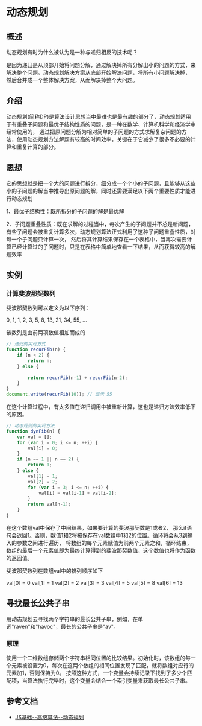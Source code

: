 # 动态规划
## 概述
动态规划有时为什么被认为是一种与递归相反的技术呢？

是因为递归是从顶部开始将问题分解，通过解决掉所有分解出小的问题的方式，来解决整个问题。动态规划解决方案从底部开始解决问题，将所有小问题解决掉，
然后合并成一个整体解决方案，从而解决掉整个大问题。

## 介绍
动态规划(简称DP)是算法设计思想当中最难也是最有趣的部分了，动态规划适用于有重叠子问题和最优子结构性质的问题，是一种在数学、计算机科学和经济学中经常使用的，
通过把原问题分解为相对简单的子问题的方式求解复杂问题的方法，使用动态规划方法解题有较高的时间效率，关键在于它减少了很多不必要的计算和重复计算的部分。

## 思想
它的思想就是把一个大的问题进行拆分，细分成一个个小的子问题，且能够从这些小的子问题的解当中推导出原问题的解，同时还需要满足以下两个重要性质才能进行动态规划

1、最优子结构性：既所拆分的子问题的解是最优解

2、子问题重叠性质：既在求解的过程当中，每次产生的子问题并不总是新问题，有些子问题会被重复计算多次，动态规划算法正式利用了这种子问题重叠性质，对每一个子问题只计算一次，
然后将其计算结果保存在一个表格中，当再次需要计算已经计算过的子问题时，只是在表格中简单地查看一下结果，从而获得较高的解题效率

## 实例
### 计算斐波那契数列
斐波那契数列可以定义为以下序列： 

0, 1, 1, 2, 3, 5, 8, 13, 21, 34, 55, …

该数列是由前两项数值相加而成的


```js
// 递归的实现方式
function recurFib(n) {
    if (n < 2) {
        return n; 
    } else {
        
        return recurFib(n-1) + recurFib(n-2);
    } 
}
document.write(recurFib(10)); // 显示 55
```
在这个计算过程中，有太多值在递归调用中被重新计算，这也是递归方法效率低下的原因。

```js
// 动态规则的实现方法
function dynFib(n) {
    var val = [];
    for (var i = 0; i <= n; ++i) {
        val[i] = 0; 
    }
    if (n == 1 || n == 2) {
        return 1;
    } else {
        val[1] = 1;
        val[2] = 2;
        for (var i = 3; i <= n; ++i) {
            val[i] = val[i-1] + val[i-2];
        }
        return val[n-1];
    }
}
```

在这个数组val中保存了中间结果，如果要计算的斐波那契数是1或者2， 那么if语句会返回1。否则，数值1和2将被保存在val数组中1和2的位置。循环将会从3到输入的参数之间进行遍历，
将数组的每个元素赋值为前两个元素之和，循环结束，数组的最后一个元素值即为最终计算得到的斐波那契数值，这个数值也将作为函数的返回值。

斐波那契数列在数组val中的排列顺序如下

val[0] = 0 val[1] = 1 val[2] = 2 val[3] = 3 val[4] = 5 val[5] = 8 val[6] = 13

## 寻找最长公共子串
用动态规划去寻找两个字符串的最长公共子串，例如，在单词"raven"和"havoc"，最长的公共子串是"av"。

### 原理
使用一个二维数组存储两个字符串相同位置的比较结果。初始化时，该数组的每一个元素被设置为0，每次在这两个数组的相同位置发现了匹配，就将数组对应行的元素加1，否则保持为0。
按照这种方式，一个变量会持续记录下找到了多少个匹配项，当算法执行完毕时，这个变量会结合一个索引变量来获取最长公共子串。

## 参考文档
* [JS基础--高级算法--动态规划](https://lilywei739.github.io/js/2018/03/09/AdvancedAlgorithms-1.html)
